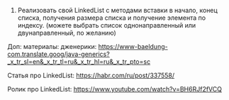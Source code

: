 1. Реализовать свой LinkedList с методами вставки в начало, конец списка, получения размера списка и получение элемента по индексу. (можете выбрать список однонаправленный или двунаправленный, по желанию)

Доп: материалы:
дженерики: https://www-baeldung-com.translate.goog/java-generics?_x_tr_sl=en&_x_tr_tl=ru&_x_tr_hl=ru&_x_tr_pto=sc

Cтатья про LinkedList: https://habr.com/ru/post/337558/

Ролик про LinkedList: https://www.youtube.com/watch?v=BH6RJf2fVCQ